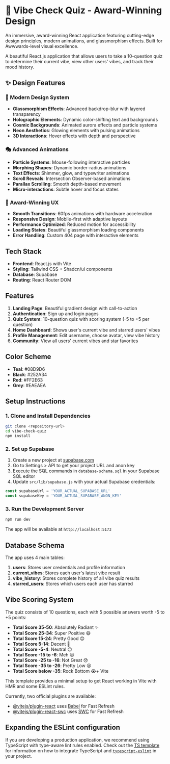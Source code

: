 # 🌟 Vibe Check Quiz - Award-Winning Design

An immersive, award-winning React application featuring cutting-edge design principles, modern animations, and glassmorphism effects. Built for Awwwards-level visual excellence.

A beautiful React.js application that allows users to take a 10-question quiz to determine their current vibe, view other users' vibes, and track their mood history.

## ✨ Design Features

### 🎨 Modern Design System
- **Glassmorphism Effects**: Advanced backdrop-blur with layered transparency
- **Holographic Elements**: Dynamic color-shifting text and backgrounds
- **Cosmic Backgrounds**: Animated aurora effects and particle systems
- **Neon Aesthetics**: Glowing elements with pulsing animations
- **3D Interactions**: Hover effects with depth and perspective

### 🎭 Advanced Animations
- **Particle Systems**: Mouse-following interactive particles
- **Morphing Shapes**: Dynamic border-radius animations
- **Text Effects**: Shimmer, glow, and typewriter animations
- **Scroll Reveals**: Intersection Observer-based animations
- **Parallax Scrolling**: Smooth depth-based movement
- **Micro-interactions**: Subtle hover and focus states

### 🎯 Award-Winning UX
- **Smooth Transitions**: 60fps animations with hardware acceleration
- **Responsive Design**: Mobile-first with adaptive layouts
- **Performance Optimized**: Reduced motion for accessibility
- **Loading States**: Beautiful glassmorphism loading components
- **Error Handling**: Custom 404 page with interactive elements

## Tech Stack

- **Frontend**: React.js with Vite
- **Styling**: Tailwind CSS + Shadcn/ui components
- **Database**: Supabase
- **Routing**: React Router DOM

## Features

1. **Landing Page**: Beautiful gradient design with call-to-action
2. **Authentication**: Sign up and login pages
3. **Quiz System**: 10-question quiz with scoring system (-5 to +5 per question)
4. **Home Dashboard**: Shows user's current vibe and starred users' vibes
5. **Profile Management**: Edit username, choose avatar, view vibe history
6. **Community**: View all users' current vibes and star favorites

## Color Scheme

- **Teal**: #08D9D6
- **Black**: #252A34
- **Red**: #FF2E63
- **Grey**: #EAEAEA

## Setup Instructions

### 1. Clone and Install Dependencies

```bash
git clone <repository-url>
cd vibe-check-quiz
npm install
```

### 2. Set up Supabase

1. Create a new project at [supabase.com](https://supabase.com)
2. Go to Settings > API to get your project URL and anon key
3. Execute the SQL commands in `database-schema.sql` in your Supabase SQL editor
4. Update `src/lib/supabase.js` with your actual Supabase credentials:

```javascript
const supabaseUrl = 'YOUR_ACTUAL_SUPABASE_URL'
const supabaseKey = 'YOUR_ACTUAL_SUPABASE_ANON_KEY'
```

### 3. Run the Development Server

```bash
npm run dev
```

The app will be available at `http://localhost:5173`

## Database Schema

The app uses 4 main tables:

1. **users**: Stores user credentials and profile information
2. **current_vibes**: Stores each user's latest vibe result
3. **vibe_history**: Stores complete history of all vibe quiz results
4. **starred_users**: Stores which users each user has starred

## Vibe Scoring System

The quiz consists of 10 questions, each with 5 possible answers worth -5 to +5 points:
- **Total Score 35-50**: Absolutely Radiant ✨
- **Total Score 25-34**: Super Positive 😄
- **Total Score 15-24**: Pretty Good 😊
- **Total Score 5-14**: Decent 🙂
- **Total Score -5-4**: Neutral 😐
- **Total Score -15 to -6**: Meh 😕
- **Total Score -25 to -16**: Not Great 😞
- **Total Score -35 to -26**: Pretty Low 😢
- **Total Score below -35**: Rock Bottom 😭+ Vite

This template provides a minimal setup to get React working in Vite with HMR and some ESLint rules.

Currently, two official plugins are available:

- [@vitejs/plugin-react](https://github.com/vitejs/vite-plugin-react/blob/main/packages/plugin-react) uses [Babel](https://babeljs.io/) for Fast Refresh
- [@vitejs/plugin-react-swc](https://github.com/vitejs/vite-plugin-react/blob/main/packages/plugin-react-swc) uses [SWC](https://swc.rs/) for Fast Refresh

## Expanding the ESLint configuration

If you are developing a production application, we recommend using TypeScript with type-aware lint rules enabled. Check out the [TS template](https://github.com/vitejs/vite/tree/main/packages/create-vite/template-react-ts) for information on how to integrate TypeScript and [`typescript-eslint`](https://typescript-eslint.io) in your project.

